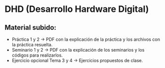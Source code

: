 # DHD (Desarrollo Hardware Digital)

## Material subido:
   - Práctica 1 y 2 -> PDF con la explicación de la práctica y los archivos con la práctica resuelta.
   - Seminario 1 y 2 -> PDF con la explicación de los seminarios y los códigos para realizarlos.
   - Ejercicio opcional Tema 3 y 4 -> Ejercicios propuestos de clase.
